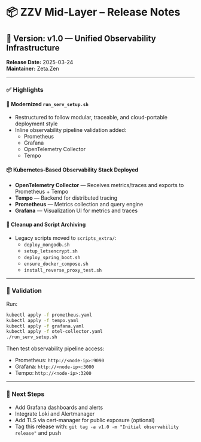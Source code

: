 # 📦 ZZV Mid-Layer – Release Notes

## 🚀 Version: v1.0 — Unified Observability Infrastructure

**Release Date:** 2025-03-24  
**Maintainer:** Zeta.Zen

---

### ✅ Highlights

#### 🔧 Modernized `run_serv_setup.sh`
- Restructured to follow modular, traceable, and cloud-portable deployment style
- Inline observability pipeline validation added:
  - Prometheus
  - Grafana
  - OpenTelemetry Collector
  - Tempo

#### 📦 Kubernetes-Based Observability Stack Deployed
- **OpenTelemetry Collector** — Receives metrics/traces and exports to Prometheus + Tempo
- **Tempo** — Backend for distributed tracing
- **Prometheus** — Metrics collection and query engine
- **Grafana** — Visualization UI for metrics and traces

#### 🧹 Cleanup and Script Archiving
- Legacy scripts moved to `scripts_extra/`:
  - `deploy_mongodb.sh`
  - `setup_letsencrypt.sh`
  - `deploy_spring_boot.sh`
  - `ensure_docker_compose.sh`
  - `install_reverse_proxy_test.sh`

---

### 🧪 Validation

Run:
```bash
kubectl apply -f prometheus.yaml
kubectl apply -f tempo.yaml
kubectl apply -f grafana.yaml
kubectl apply -f otel-collector.yaml
./run_serv_setup.sh
```

Then test observability pipeline access:
- Prometheus: `http://<node-ip>:9090`
- Grafana: `http://<node-ip>:3000`
- Tempo: `http://<node-ip>:3200`

---

### 🏁 Next Steps

- Add Grafana dashboards and alerts
- Integrate Loki and Alertmanager
- Add TLS via cert-manager for public exposure (optional)
- Tag this release with: `git tag -a v1.0 -m "Initial observability release"` and push

